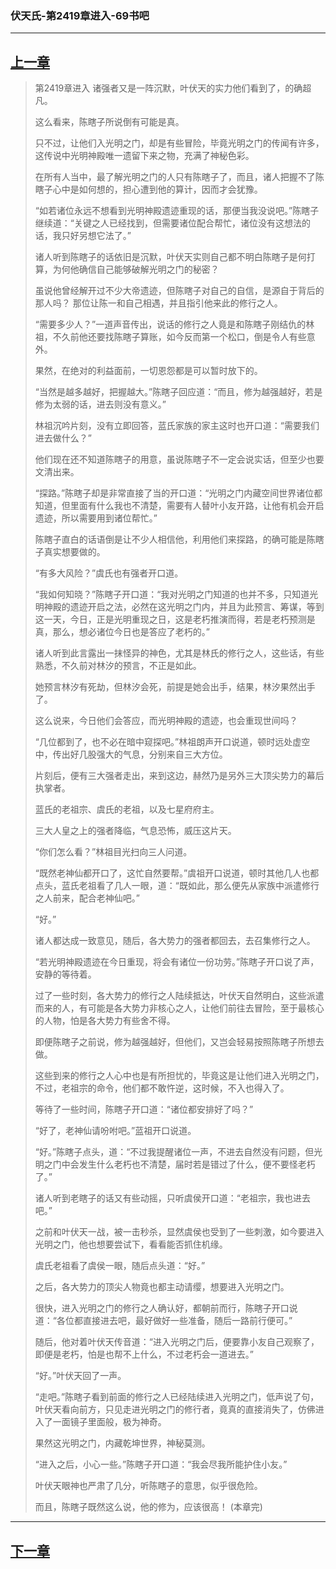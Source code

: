 ### 伏天氏-第2419章进入-69书吧

--------
[上一章](./a8f24ca56ec5b193ad3e2425055ef0e2.md)
--------


>
>
>
>第2419章进入
>诸强者又是一阵沉默，叶伏天的实力他们看到了，的确超凡。
>
>这么看来，陈瞎子所说倒有可能是真。
>
>只不过，让他们入光明之门，却是有些冒险，毕竟光明之门的传闻有许多，这传说中光明神殿唯一遗留下来之物，充满了神秘色彩。
>
>在所有人当中，最了解光明之门的人只有陈瞎子了，而且，诸人把握不了陈瞎子心中是如何想的，担心遭到他的算计，因而才会犹豫。
>
>“如若诸位永远不想看到光明神殿遗迹重现的话，那便当我没说吧。”陈瞎子继续道：“关键之人已经找到，但需要诸位配合帮忙，诸位没有这想法的话，我只好另想它法了。”
>
>诸人听到陈瞎子的话依旧是沉默，叶伏天实则自己都不明白陈瞎子是何打算，为何他确信自己能够破解光明之门的秘密？
>
>虽说他曾经解开过不少大帝遗迹，但陈瞎子对自己的自信，是源自于背后的那人吗？
>那位让陈一和自己相遇，并且指引他来此的修行之人。
>
>“需要多少人？”一道声音传出，说话的修行之人竟是和陈瞎子刚结仇的林祖，不久前他还要找陈瞎子算账，如今反而第一个松口，倒是令人有些意外。
>
>果然，在绝对的利益面前，一切恩怨都是可以暂时放下的。
>
>“当然是越多越好，把握越大。”陈瞎子回应道：“而且，修为越强越好，若是修为太弱的话，进去则没有意义。”
>
>林祖沉吟片刻，没有立即回答，蓝氏家族的家主这时也开口道：“需要我们进去做什么？”
>
>他们现在还不知道陈瞎子的用意，虽说陈瞎子不一定会说实话，但至少也要文清出来。
>
>“探路。”陈瞎子却是非常直接了当的开口道：“光明之门内藏空间世界诸位都知道，但里面有什么我也不清楚，需要有人替叶小友开路，让他有机会开启遗迹，所以需要用到诸位帮忙。”
>
>陈瞎子直白的话语倒是让不少人相信他，利用他们来探路，的确可能是陈瞎子真实想要做的。
>
>“有多大风险？”虞氏也有强者开口道。
>
>“我如何知晓？”陈瞎子开口道：“我对光明之门知道的也并不多，只知道光明神殿的遗迹开启之法，必然在这光明之门内，并且为此预言、筹谋，等到这一天，今日，正是光明重现之日，这是老朽推演而得，若是老朽预测是真，那么，想必诸位今日也是答应了老朽的。”
>
>诸人听到此言露出一抹怪异的神色，尤其是林氏的修行之人，这些话，有些熟悉，不久前对林汐的预言，不正是如此。
>
>她预言林汐有死劫，但林汐会死，前提是她会出手，结果，林汐果然出手了。
>
>这么说来，今日他们会答应，而光明神殿的遗迹，也会重现世间吗？
>
>“几位都到了，也不必在暗中窥探吧。”林祖朗声开口说道，顿时远处虚空中，传出好几股强大的气息，分别来自三大方位。
>
>片刻后，便有三大强者走出，来到这边，赫然乃是另外三大顶尖势力的幕后执掌者。
>
>蓝氏的老祖宗、虞氏的老祖，以及七星府府主。
>
>三大人皇之上的强者降临，气息恐怖，威压这片天。
>
>“你们怎么看？”林祖目光扫向三人问道。
>
>“既然老神仙都开口了，这忙自然要帮。”虞祖开口说道，顿时其他几人也都点头，蓝氏老祖看了几人一眼，道：“既如此，那么便先从家族中派遣修行之人前来，配合老神仙吧。”
>
>“好。”
>
>诸人都达成一致意见，随后，各大势力的强者都回去，去召集修行之人。
>
>“若光明神殿遗迹在今日重现，将会有诸位一份功劳。”陈瞎子开口说了声，安静的等待着。
>
>过了一些时刻，各大势力的修行之人陆续抵达，叶伏天自然明白，这些派遣而来的人，有可能是各大势力非核心之人，让他们前往去冒险，至于最核心的人物，怕是各大势力有些舍不得。
>
>即便陈瞎子之前说，修为越强越好，但他们，又岂会轻易按照陈瞎子所想去做。
>
>这些到来的修行之人心中也是有所担忧的，毕竟这是让他们进入光明之门，不过，老祖宗的命令，他们都不敢忤逆，这时候，不入也得入了。
>
>等待了一些时间，陈瞎子开口道：“诸位都安排好了吗？”
>
>“好了，老神仙请吩咐吧。”蓝祖开口说道。
>
>“好。”陈瞎子点头，道：“不过我提醒诸位一声，不进去自然没有问题，但光明之门中会发生什么老朽也不清楚，届时若是错过了什么，便不要怪老朽了。”
>
>诸人听到老瞎子的话又有些动摇，只听虞侯开口道：“老祖宗，我也进去吧。”
>
>之前和叶伏天一战，被一击秒杀，显然虞侯也受到了一些刺激，如今要进入光明之门，他也想要尝试下，看看能否抓住机缘。
>
>虞氏老祖看了虞侯一眼，随后点头道：“好。”
>
>之后，各大势力的顶尖人物竟也都主动请缨，想要进入光明之门。
>
>很快，进入光明之门的修行之人确认好，都朝前而行，陈瞎子开口说道：“各位都直接进去吧，最好做好一些准备，随后一路前行便可。”
>
>随后，他对着叶伏天传音道：“进入光明之门后，便要靠小友自己观察了，即便是老朽，怕是也帮不上什么，不过老朽会一道进去。”
>
>“好。”叶伏天回了一声。
>
>“走吧。”陈瞎子看到前面的修行之人已经陆续进入光明之门，低声说了句，叶伏天看向前方，只见走进光明之门的修行者，竟真的直接消失了，仿佛进入了一面镜子里面般，极为神奇。
>
>果然这光明之门，内藏乾坤世界，神秘莫测。
>
>“进入之后，小心一些。”陈瞎子开口道：“我会尽我所能护住小友。”
>
>叶伏天眼神也严肃了几分，听陈瞎子的意思，似乎很危险。
>
>而且，陈瞎子既然这么说，他的修为，应该很高！
>(本章完)
>
>

--------
[下一章](./66a6f7d501d468055dc3556fac55c619.md)
--------
